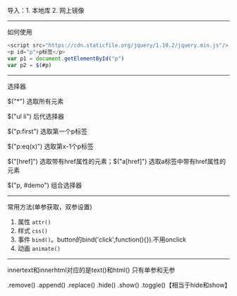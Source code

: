 导入：1. 本地库 2. 网上镜像
<hr>
如何使用

```js
<script src="https://cdn.staticfile.org/jquery/1.10.2/jquery.min.js"/>
<p id="p">p标签</p>
var p1 = document.getElementById("p")
var p2 = $(#p)
```

---

选择器

$("*") 选取所有元素

$("ul li") 后代选择器

$("p:first") 选取第一个p标签

$("p:eq(x)") 选取第x-1个p标签

$("[href]") 选取带有href属性的元素；$("a[href]") 选取a标签中带有href属性的元素

$("p, #demo") 组合选择器

---

常用方法(单参获取，双参设置)

1. 属性
    `attr()`
2. 样式
    `css()`
3. 事件
    `bind()`。button的bind('click',function(){}).不用onclick
4. 动画
    `animate()`

---
innertext和innerhtml对应的是text()和html()
只有单参和无参


.remove()
.append()
.replace()
.hide()
.show()
.toggle()【相当于hide和show】